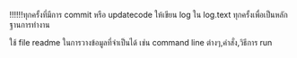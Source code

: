 !!!!!!ทุกครั้งที่มีการ commit หรือ updatecode ให้เขียน log ใน log.text ทุกครั้งเพื่อเป็นหลักฐานการทำงาน

ใช้ file readme ในการวางข้อมูลที่จำเป็นได้ เช่น command line ต่างๆ,คำสั่ง,วิธีการ run
